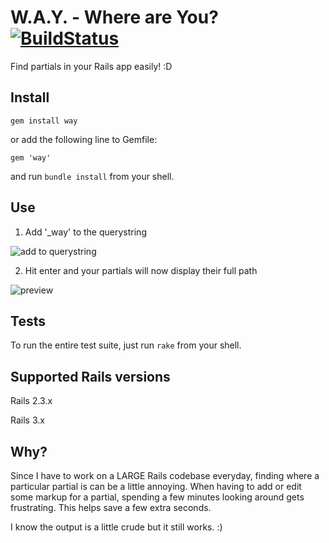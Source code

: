 W.A.Y. - Where are You? [![BuildStatus](https://secure.travis-ci.org/calebhc/way.png?branch=master)](http://travis-ci.org/calebhc/way)
=======================

Find partials in your Rails app easily! :D

Install
-------

```shell
gem install way
```
or add the following line to Gemfile:

```shell
gem 'way'
```

and run `bundle install` from your shell.

Use
---

1. Add '_way' to the querystring

![add to querystring](https://s3.amazonaws.com/kittypizza/way-toolbar.png)

2. Hit enter and your partials will now display their full path

![preview](https://s3.amazonaws.com/kittypizza/way-preview.png)

Tests
-----

To run the entire test suite, just run `rake` from your shell.

Supported Rails versions
------------------------

Rails 2.3.x

Rails 3.x

Why?
---

Since I have to work on a LARGE Rails codebase everyday, finding where a
particular partial is can be a little annoying. When having to add or
edit some markup for a partial, spending a few minutes looking around gets
frustrating. This helps save a few extra seconds.

I know the output is a little crude but it still works. :)
